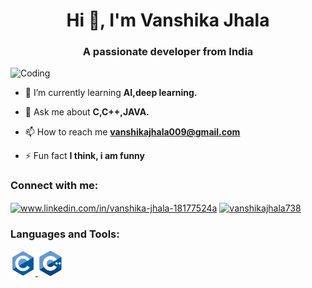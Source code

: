 
<h1 align="center">Hi 👋, I'm Vanshika Jhala</h1>
<h3 align="center">A passionate developer from India</h3>
<img align=+"right" alt="Coding" width="400" src="https://th.bing.com/th/id/OIP.6qnP8ZHESN0IhK15TWdahAHaFj?rs=1&pid=ImgDetMain">

- 🌱 I’m currently learning **AI,deep learning.**

- 💬 Ask me about **C,C++,JAVA.**

- 📫 How to reach me **vanshikajhala009@gmail.com**

- ⚡ Fun fact **I think, i am funny**

<h3 align="left">Connect with me:</h3>
<p align="left">
<a href="https://linkedin.com/in/www.linkedin.com/in/vanshika-jhala-18177524a" target="blank"><img align="center" src="https://raw.githubusercontent.com/rahuldkjain/github-profile-readme-generator/master/src/images/icons/Social/linked-in-alt.svg" alt="www.linkedin.com/in/vanshika-jhala-18177524a" height="30" width="40" /></a>
<a href="https://instagram.com/vanshikajhala738" target="blank"><img align="center" src="https://raw.githubusercontent.com/rahuldkjain/github-profile-readme-generator/master/src/images/icons/Social/instagram.svg" alt="vanshikajhala738" height="30" width="40" /></a>
</p>

<h3 align="left">Languages and Tools:</h3>
<p align="left"> <a href="https://www.cprogramming.com/" target="_blank" rel="noreferrer"> <img src="https://raw.githubusercontent.com/devicons/devicon/master/icons/c/c-original.svg" alt="c" width="40" height="40"/> </a> <a href="https://www.w3schools.com/cpp/" target="_blank" rel="noreferrer"> <img src="https://raw.githubusercontent.com/devicons/devicon/master/icons/cplusplus/cplusplus-original.svg" alt="cplusplus" width="40" 
